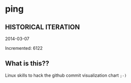 # ping

## HISTORICAL ITERATION
2014-03-07

Incremented: 6122

## What is this?? 
Linux skills to hack the github commit visualization chart `;-)`
